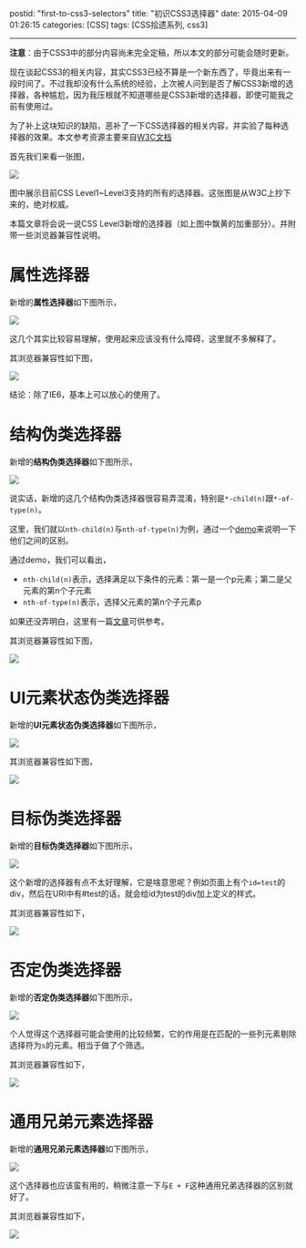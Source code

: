 postid: "first-to-css3-selectors"
title: "初识CSS3选择器"
date: 2015-04-09 01:26:15
categories: [CSS]
tags: [CSS拾遗系列, css3]

---

**注意**：由于CSS3中的部分内容尚未完全定稿，所以本文的部分可能会随时更新。

现在谈起CSS3的相关内容，其实CSS3已经不算是一个新东西了，毕竟出来有一段时间了。不过我却没有什么系统的经验，上次被人问到是否了解CSS3新增的选择器，各种尴尬，因为我压根就不知道哪些是CSS3新增的选择器，即使可能我之前有使用过。

为了补上这块知识的缺陷，恶补了一下CSS选择器的相关内容，并实验了每种选择器的效果。本文参考资源主要来自[W3C文档](http://www.w3.org/TR/css3-selectors/)

首先我们来看一张图，

![](//images0.gejiawen.com/posts/first-to-css3-selectors/001.png)

图中展示目前CSS Level1~Level3支持的所有的选择器。这张图是从W3C上抄下来的，绝对权威。

本篇文章将会说一说CSS Level3新增的选择器（如上图中飘黄的加重部分）。并附带一些浏览器兼容性说明。


# 属性选择器

新增的**属性选择器**如下图所示，

![](//images0.gejiawen.com/posts/first-to-css3-selectors/002.png)

这几个其实比较容易理解，使用起来应该没有什么障碍，这里就不多解释了。

其浏览器兼容性如下图，

![](//images0.gejiawen.com/posts/first-to-css3-selectors/003.png)

结论：除了IE6，基本上可以放心的使用了。

# 结构伪类选择器

新增的**结构伪类选择器**如下图所示，

![](//images0.gejiawen.com/posts/first-to-css3-selectors/004.png)

说实话，新增的这几个结构伪类选择器很容易弄混淆，特别是`*-child(n)`跟`*-of-type(n)`。

这里，我们就以`nth-child(n)`与`nth-of-type(n)`为例，通过一个[demo](http://runjs.cn/code/g1rt37di)来说明一下他们之间的区别。

通过demo，我们可以看出，

- `nth-child(n)`表示，选择满足以下条件的元素：第一是一个p元素；第二是父元素的第n个子元素
- `nth-of-type(n)`表示，选择父元素的第n个子元素p

如果还没弄明白，这里有一篇[文章](https://css-tricks.com/the-difference-between-nth-child-and-nth-of-type/)可供参考。

其浏览器兼容性如下图，

![](//images0.gejiawen.com/posts/first-to-css3-selectors/005.png)

# UI元素状态伪类选择器

新增的**UI元素状态伪类选择器**如下图所示，

![](//images0.gejiawen.com/posts/first-to-css3-selectors/006.png)

其浏览器兼容性如下图，

![](//images0.gejiawen.com/posts/first-to-css3-selectors/007.png)

# 目标伪类选择器

新增的**目标伪类选择器**如下图所示，

![](//images0.gejiawen.com/posts/first-to-css3-selectors/008.png)

这个新增的选择器有点不太好理解，它是啥意思呢？例如页面上有个`id=test`的div，然后在URI中有#test的话，就会给id为test的div加上定义的样式。

其浏览器兼容性如下，

![](//images0.gejiawen.com/posts/first-to-css3-selectors/009.png)

# 否定伪类选择器

新增的**否定伪类选择器**如下图所示，

![](//images0.gejiawen.com/posts/first-to-css3-selectors/010.png)

个人觉得这个选择器可能会使用的比较频繁，它的作用是在匹配的一些列元素剔除选择符为`s`的元素。相当于做了个筛选。

其浏览器兼容性如下，

![](//images0.gejiawen.com/posts/first-to-css3-selectors/011.png)


# 通用兄弟元素选择器

新增的**通用兄弟元素选择器**如下图所示，

![](//images0.gejiawen.com/posts/first-to-css3-selectors/012.png)

这个选择器也应该蛮有用的，稍微注意一下与`E + F`这种通用兄弟选择器的区别就好了。

其浏览器兼容性如下，

![](//images0.gejiawen.com/posts/first-to-css3-selectors/013.png)





